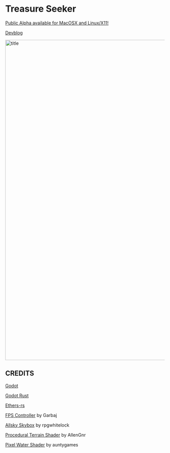 # Treasure Seeker

[Public Alpha available for MacOSX and Linux/X11!](https://github.com/Cactoidal/Treasure-Seeker/releases/tag/v0.1.0-alpha)

[Devblog](https://github.com/Cactoidal/Treasure-Seeker/blob/main/godot/README.md)

<img width="1009" alt="title" src="https://github.com/Cactoidal/Treasure-Seeker/assets/115384394/6b21242d-063c-40cb-8560-e44085653a0d">

## CREDITS

[Godot](https://github.com/godotengine/godot)

[Godot Rust](https://github.com/godot-rust/gdnative)

[Ethers-rs](https://github.com/gakonst/ethers-rs)

[FPS Controller](https://github.com/GarbajYT/godot_updated_fps_controller/blob/main/FPS_controller_3.3/FPS.gd) by Garbaj

[Allsky Skybox](https://github.com/rpgwhitelock/AllSkyFree_Godot/blob/master/addons/AllSkyFree/Skyboxes/AllSkyFree_Sky_OvercastLow_Equirect.png) by rpgwhitelock

[Procedural Terrain Shader](https://www.reddit.com/r/godot/comments/z7r13b/cheap_3d_terrain_generator_with_noise_texture_for/) by AllenGnr

[Pixel Water Shader](https://godotshaders.com/shader/pixel-ghibli-water/) by auntygames
